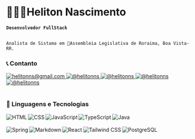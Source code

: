 # 👩🏻‍💻Heliton Nascimento

**`Desenvolvedor FullStack`**

```

Analista de Sistama em 🚩Assembleia Legislativa de Roraima, Boa Vista-RR.

```

### 📞 Contanto
  <a href="mailto:helitonns@gmail.com" >
    <img
      alt="helitonns@gmail.com" 
      title="helitonns@gmail.com"
      src="https://img.shields.io/badge/Gmail-EA4335?style=flat&logo=gmail&logoColor=white" 
    />      
  </a>
  <a href="https://www.facebook.com/helitonns">
   <img
      alt="@helitonns" 
      title="@helitonns"
      src="https://img.shields.io/badge/Facebook-0866FF?style=flat&logo=facebook&logoColor=white" 
   />      
  </a>
  <a href="https://www.instagram.com/helitonns/">
   <img
      alt="@helitonns" 
      title="@helitonns"
      src="https://img.shields.io/badge/Instagram-E4405F?style=flat&logo=instagram&logoColor=white" 
   />      
  </a>
  <a href="/">
   <img
      alt="@helitonns" 
      title="@helitonns"
      src="https://img.shields.io/badge/Telegram-26A5E4?style=flat&logo=telegram&logoColor=white" 
   />      
  </a>
    <a href="https://github.com/helitonns/">
   <img
      alt="@helitonns" 
      title="@helitonns"
      src="https://img.shields.io/badge/GitHub-ffffff?style=flat&logo=github&logoColor=black" 
   />      
  </a>
  
<br/>
<br/>

### 🤖 Linguagens e Tecnologias
<img 
    align="left" 
    alt="HTML"
    title="HTML" 
    src="https://img.shields.io/badge/HTML5-E34F26?style=flat&logo=html5&logoColor=white" 
/>
<img 
    align="left" 
    alt="CSS"
    title="CSS" 
    src="https://img.shields.io/badge/CSS3-1572B6?style=flat&logo=css3&logoColor=white" 
/>
<img 
    align="left" 
    alt="JavaScript"
    title="JavaScript" 
    src="https://img.shields.io/badge/JavaScript-F7DF1E?style=flat&logo=javascript&logoColor=black" 
/>
<img 
    align="left" 
    alt="TypeScript"
    title="TypeScript" 
    src="https://img.shields.io/badge/TypeScript-3178C6?style=flat&logo=typescript&logoColor=white" 
/>
<img 
    align="left" 
    alt="Java"
    title="Java" 
    src="https://img.shields.io/badge/Java-ED8B00?style=flat&logo=openjdk&logoColor=white" 
/>
<br/>
<br/>
<img 
    align="left" 
    alt="Spring"
    title="Spring" 
    src="https://img.shields.io/badge/Spring-6DB33F?style=flat&logo=spring&logoColor=white" 
/>
<img 
    align="left" 
    alt="Markdown"
    title="Markdown" 
    src="https://img.shields.io/badge/Markdown-ffffff?style=flat&logo=markdown&logoColor=black" 
/>
<img 
    align="left" 
    alt="React"
    title="React" 
    src="https://img.shields.io/badge/React-61DAFB?style=flat&logo=react&logoColor=black" 
/>
<img 
    align="left" 
    alt="Tailwind CSS"
    title="Tailwind CSS" 
    src="https://img.shields.io/badge/Tailwind_CSS-06B6D4?style=flat&logo=tailwind-css&logoColor=white" 
/>
<img 
    align="left" 
    alt="PostgreSQL"
    title="PostgreSQL" 
    src="https://img.shields.io/badge/PostgreSQL-4169E1?style=flat&logo=postgresql&logoColor=white" 
/>



